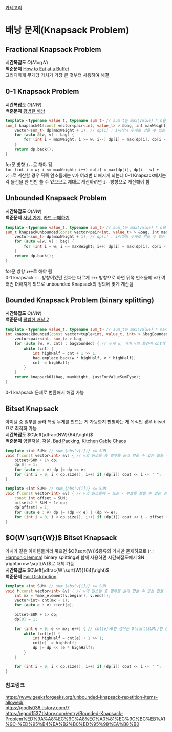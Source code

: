 [카테고리](/README.md)
# 배낭 문제(Knapsack Problem)
## Fractional Knapsack Problem
__시간복잡도__ $O(N \log{N})$   
__백준문제__ [How to Eat at a Buffet](https://www.acmicpc.net/problem/15407)   
그리디하게 무게당 가치가 가장 큰 것부터 사용하여 해결   

## 0-1 Knapsack Problem
__시간복잡도__ $O(NW)$   
__백준문제__ [평범한 배낭](https://www.acmicpc.net/problem/12865)   
```cpp
template <typename value_t, typename sum_t> // sum_t는 max(value) * n을 저장할 수 있는 타입
sum_t knapsack01(const vector<pair<int, value_t> > &bag, int maxWeight, sum_t justForValueSumType) {
    vector<sum_t> dp(maxWeight + 1); // dp[i] : i이하의 무게로 만들 수 있는 최대 가치
    for (auto &[w, v] : bag) {
        for (int i = maxWeight; i >= w; i--) dp[i] = max(dp[i], dp[i - w] + v);
    }
    return dp.back();
}
```
for문 방향 `i--`로 해야 됨   
`for (int i = w; i <= maxWeight; i++) dp[i] = max(dp[i], dp[i - w] + v);`로 계산할 경우 뒤쪽 언소들에는 v가 여러번 더해지게 되는데 0-1 Knapsack에서는 각 물건을 한 번만 쓸 수 있으므로 제대로 계산하려면 `i--`방향으로 계산해야 함

## Unbounded Knapsack Problem
__시간복잡도__ $O(NW)$   
__백준문제__ [사탕 가게](https://www.acmicpc.net/problem/4781), [카드 구매하기](https://www.acmicpc.net/problem/11052)   
```cpp
template <typename value_t, typename sum_t> // sum_t는 max(value) * n을 저장할 수 있는 타입
sum_t knapsackUnbounded(const vector<pair<int, value_t> > &bag, int maxWeight, sum_t justForValueSumType) {
    vector<sum_t> dp(maxWeight + 1); // dp[i] : i이하의 무게로 만들 수 있는 최대 가치
    for (auto &[w, v] : bag) {
        for (int i = w; i <= maxWeight; i++) dp[i] = max(dp[i], dp[i - w] + v);
    }
    return dp.back();
}
```
for문 방향 `i++`로 해야 됨   
0-1 knapsack `i--`방향이었던 것과는 다르게 `i++` 방향으로 하면 뒤쪽 언소들에 v가 여러번 더해지게 되므로 unbounded Knapsack의 정의에 맞게 계산됨   

## Bounded Knapsack Problem (binary splitting)
__시간복잡도__ $O(NW)$   
__백준문제__ [평범한 배낭 2](https://www.acmicpc.net/problem/12920)   
```cpp
template <typename value_t, typename sum_t> // sum_t는 max(value) * max(cnt) * n을 저장할 수 있는 타입
int knapsackBounded(const vector<tuple<int, value_t, int> > &bagBounded, int maxWeight, sum_t justForValueSumType) {
    vector<pair<int, sum_t> > bag;
    for (auto [w, v, cnt] : bagBounded) { // 무게 w, 가치 v의 물건이 cnt개 있음
        while (cnt) {
            int highHalf = cnt + 1 >> 1;
            bag.emplace_back(w * highHalf, v * highHalf);
            cnt -= highHalf;
        }
    }
    return knapsack01(bag, maxWeight, justForValueSumType);
}
```
0-1 knapsack 문제로 변환해서 해결 가능

## Bitset Knapsack
아이템 중 일부를 골라 특정 무게를 만드는 게 가능한지 판별하는 게 목적인 경우 bitset으로 최적화 가능   
__시간복잡도__ $O\left(\dfrac{NW}{64}\right)$   
__백준문제__ [양팔저울](https://www.acmicpc.net/problem/2629), [저울](https://www.acmicpc.net/problem/2437), [Bad Packing](https://www.acmicpc.net/problem/21135), [Kitchen Cable Chaos](https://www.acmicpc.net/problem/16072)   
```cpp
template <int SUM> // sum_{abs(v[i])} <= SUM
void f(const vector<int> &v) { // v의 원소들 중 일부를 골라 만들 수 있는 합들 전부 계산
    bitset<SUM + 1> dp;
    dp[0] = 1;
    for (auto e : v) dp |= dp << e;
    for (int i = 0; i < dp.size(); i++) if (dp[i]) cout << i << " ";
}

template <int SUM> // sum_{abs(v[i])} <= SUM
void f(const vector<int> &v) { // v의 원소들에 + 또는 - 부호를 붙일 수 있는 경우
    const int offset = SUM;
    bitset<2 * SUM + 1> dp;
    dp[offset] = 1;
    for (auto e : v) dp |= (dp << e) | (dp >> e);
    for (int i = 0; i < dp.size(); i++) if (dp[i]) cout << i - offset << " ";
}
```

## $O(W \sqrt{W})$ Bitset Knapsack
가치가 같은 아이템들끼리 묶으면 $O(\sqrt{W})$종류의 가치만 존재하므로 ($\because$ [Harmonic lemma](/수학/Harmonic%20Lemma.md)) binary splitting과 함께 사용하면 시간복잡도에서 $N \rightarrow \sqrt{W}$로 대체 가능   
__시간복잡도__ $O\left(\dfrac{W \sqrt{W}}{64}\right)$   
__백준문제__ [Fair Distribution](https://www.acmicpc.net/problem/31756)   
<!-- [Keyboard](https://www.acmicpc.net/problem/21844), [Gastronomic Event](https://www.acmicpc.net/problem/25063) -->
```cpp
template <int SUM> // sum_{abs(v[i])} <= SUM
void f(const vector<int> &v) { // v의 원소들 중 일부를 골라 만들 수 있는 합들 전부 계산
    int mx = *max_element(v.begin(), v.end());
    vector<int> cnt(mx + 1);
    for (auto e : v) ++cnt[e];

    bitset<SUM + 1> dp;
    dp[0] = 1;
    
    for (int e = 0; e <= mx; e++) { // cnt[e]>0인 경우는 O(sqrt(SUM))번 등장
        while (cnt[e]) {
            int highHalf = cnt[e] + 1 >> 1;
            cnt[e] -= highHalf;
            dp |= dp << (e * highHalf);
        }
    }

    for (int i = 0; i < dp.size(); i++) if (dp[i]) cout << i << " ";
}
```

### 참고링크
https://www.geeksforgeeks.org/unbounded-knapsack-repetition-items-allowed/   
https://godls036.tistory.com/7   
https://egod1537.tistory.com/entry/Bounded-Knapsack-Problem%ED%9A%A8%EC%9C%A8%EC%A0%81%EC%9C%BC%EB%A1%9C-%ED%95%B4%EA%B2%B0%ED%95%98%EA%B8%B0   